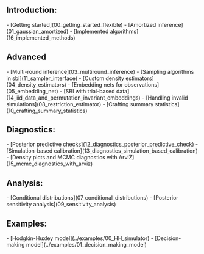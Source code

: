## Introduction:

<div class="grid cards" markdown>
- [Getting started](00_getting_started_flexible)
- [Amortized inference](01_gaussian_amortized)
- [Implemented algorithms](16_implemented_methods)
</div>


## Advanced

<div class="grid cards" markdown>
- [Multi-round inference](03_multiround_inference)
- [Sampling algorithms in sbi](11_sampler_interface)
- [Custom density estimators](04_density_estimators)
- [Embedding nets for observations](05_embedding_net)
- [SBI with trial-based data](14_iid_data_and_permutation_invariant_embeddings)
- [Handling invalid simulations](08_restriction_estimator)
- [Crafting summary statistics](10_crafting_summary_statistics)
</div>

## Diagnostics:

<div class="grid cards" markdown>
- [Posterior predictive checks](12_diagnostics_posterior_predictive_check)
- [Simulation-based calibration](13_diagnostics_simulation_based_calibration)
- [Density plots and MCMC diagnostics with ArviZ](15_mcmc_diagnostics_with_arviz)
</div>


## Analysis:

<div class="grid cards" markdown>
- [Conditional distributions](07_conditional_distributions)
- [Posterior sensitivity analysis](09_sensitivity_analysis)
</div>

## Examples:

<div class="grid cards" markdown>
- [Hodgkin-Huxley model](../examples/00_HH_simulator)
- [Decision-making model](../examples/01_decision_making_model)
</div>
